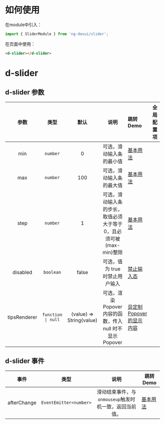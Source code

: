 # 如何使用
在module中引入：
```ts
import { SliderModule } from 'ng-devui/slider';
```
在页面中使用：
```html
<d-slider></d-slider>
```

# d-slider

## d-slider 参数

|     参数     |        类型        |           默认           | 说明                                                                | 跳转 Demo                                           |全局配置项| 
| :----------------: | :----------: | :----------------: | :----------------------: | :------------------------------------------------------------------ | --------------------------------------------------- |
|     min      |      `number`      |            0             | 可选，滑动输入条的最小值                                            | [基本用法](demo#basic-usage)      |
|     max      |      `number`      |           100            | 可选，滑动输入条的最大值                                            | [基本用法](demo#basic-usage)      |
|     step     |      `number`      |            1             | 可选，滑动输入条的步长，取值必须大于等于 0，且必须可被(max-min)整除 | [基本用法](demo#basic-usage)      |
|   disabled   |     `boolean`      |          false           | 可选，值为 true 时禁止用户输入                                      | [禁止输入态](demo#slider-disabled)  |
| tipsRenderer | `function \| null` | (value) => String(value) | 可选，渲染 Popover 内容的函数，传入 null 时不显示 Popover           | [异定制Popover的显示内容](demo#slider-custom) |

## d-slider 事件

|      事件          |          类型           |                    说明                     | 跳转 Demo                                                    |
| :----------------: | :---------------------: | :-----------------------------------------: | -------------------------------------------------           |
|      afterChange    | `EventEmitter<number>`  | 滑动结束事件，与`onmouseup`触发时机一致，返回当前值。    | [基本用法](demo#basic-usage)            |
